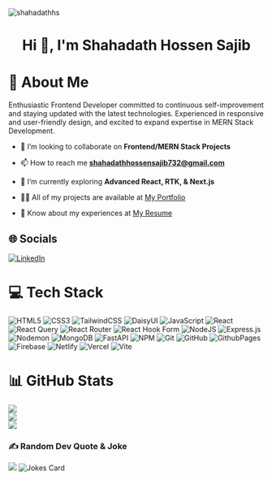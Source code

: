 ![shahadathhs](https://socialify.git.ci/shahadathhs/shahadathhs/image?description=1&descriptionEditable=Frontend%20Developer%20%7C%20MERN%20Stack%20Enthusiast&font=Raleway&language=1&name=1&owner=1&pattern=Brick%20Wall&theme=Dark)

<h1 align="center">Hi 👋, I'm Shahadath Hossen Sajib</h1>

# 💫 About Me

Enthusiastic Frontend Developer committed to continuous self-improvement and staying updated with the latest technologies. Experienced in responsive and user-friendly design, and excited to expand expertise in MERN Stack Development.

- 👯 I’m looking to collaborate on **Frontend/MERN Stack Projects**

- 📫 How to reach me **shahadathhossensajib732@gmail.com**

- 🌱 I’m currently exploring **Advanced React, RTK, & Next.js**

- 👨‍💻 All of my projects are available at [My Portfolio](https://shahadathhs.vercel.app)

- 📄 Know about my experiences at [My Resume](https://docs.google.com/document/d/1F4lDxGKNkrY5k2UB7CEjSSNqoK06COyGfz5KDlSH0kY/edit?usp=sharing)


## 🌐 Socials

[![LinkedIn](https://img.shields.io/badge/LinkedIn-%230077B5.svg?logo=linkedin&logoColor=white)](https://linkedin.com/in/https://www.linkedin.com/in/shahadathhs)

# 💻 Tech Stack
![HTML5](https://img.shields.io/badge/html5-%23E34F26.svg?style=flat&logo=html5&logoColor=white) ![CSS3](https://img.shields.io/badge/css3-%231572B6.svg?style=flat&logo=css3&logoColor=white) ![TailwindCSS](https://img.shields.io/badge/tailwindcss-%2338B2AC.svg?style=flat&logo=tailwind-css&logoColor=white) ![DaisyUI](https://img.shields.io/badge/daisyui-5A0EF8?style=flat&logo=daisyui&logoColor=white) ![JavaScript](https://img.shields.io/badge/javascript-%23323330.svg?style=flat&logo=javascript&logoColor=%23F7DF1E) ![React](https://img.shields.io/badge/react-%2320232a.svg?style=flat&logo=react&logoColor=%2361DAFB) ![React Query](https://img.shields.io/badge/-React%20Query-FF4154?style=flat&logo=react%20query&logoColor=white) ![React Router](https://img.shields.io/badge/React_Router-CA4245?style=flat&logo=react-router&logoColor=white) ![React Hook Form](https://img.shields.io/badge/React%20Hook%20Form-%23EC5990.svg?style=flat&logo=reacthookform&logoColor=white) ![NodeJS](https://img.shields.io/badge/node.js-6DA55F?style=flat&logo=node.js&logoColor=white) ![Express.js](https://img.shields.io/badge/express.js-%23404d59.svg?style=flat&logo=express&logoColor=%2361DAFB) ![Nodemon](https://img.shields.io/badge/NODEMON-%23323330.svg?style=flat&logo=nodemon&logoColor=%BBDEAD) ![MongoDB](https://img.shields.io/badge/MongoDB-%234ea94b.svg?style=flat&logo=mongodb&logoColor=white) ![FastAPI](https://img.shields.io/badge/FastAPI-005571?style=flat&logo=fastapi) ![NPM](https://img.shields.io/badge/NPM-%23CB3837.svg?style=flat&logo=npm&logoColor=white) ![Git](https://img.shields.io/badge/git-%23F05033.svg?style=flat&logo=git&logoColor=white) ![GitHub](https://img.shields.io/badge/github-%23121011.svg?style=flat&logo=github&logoColor=white) ![GithubPages](https://img.shields.io/badge/github%20pages-121013?style=flat&logo=github&logoColor=white) ![Firebase](https://img.shields.io/badge/firebase-%23039BE5.svg?style=flat&logo=firebase) ![Netlify](https://img.shields.io/badge/netlify-%23000000.svg?style=flat&logo=netlify&logoColor=#00C7B7) ![Vercel](https://img.shields.io/badge/vercel-%23000000.svg?style=flat&logo=vercel&logoColor=white) ![Vite](https://img.shields.io/badge/vite-%23646CFF.svg?style=flat&logo=vite&logoColor=white)

# 📊 GitHub Stats

![](https://github-readme-stats.vercel.app/api?username=shahadathhs&theme=transparent&hide_border=false&include_all_commits=true&count_private=true)<br/>
![](https://github-readme-streak-stats.herokuapp.com/?user=shahadathhs&theme=transparent&hide_border=false)<br/>
![](https://github-readme-stats.vercel.app/api/top-langs/?username=shahadathhs&theme=transparent&hide_border=false&include_all_commits=true&count_private=true&layout=compact)

### ✍️ Random Dev Quote & Joke

![](https://quotes-github-readme.vercel.app/api?type=horizontal&theme=radical)
![Jokes Card](https://readme-jokes.vercel.app/api?hideBorder)

